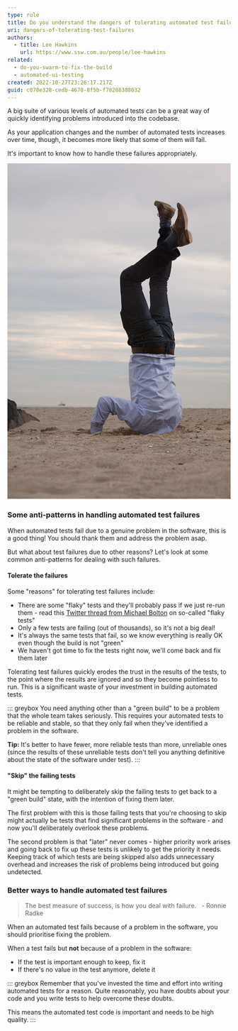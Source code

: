 ```yaml
---
type: rule
title: Do you understand the dangers of tolerating automated test failures?
uri: dangers-of-tolerating-test-failures
authors:
  - title: Lee Hawkins
    url: https://www.ssw.com.au/people/lee-hawkins
related:
  - do-you-swarm-to-fix-the-build
  - automated-ui-testing
created: 2022-10-27T23:26:17.217Z
guid: c078e328-cedb-4670-8f5b-f78288388032
---
```

A big suite of various levels of automated tests can be a great way of quickly identifying problems introduced into the codebase.

As your application changes and the number of automated tests increases over time, though, it becomes more likely that some of them will fail. 

It's important to know how to handle these failures appropriately.

<!--endintro-->

![Figure: How not to handle automated test failures (Sander van der Wel from Netherlands, CC BY-SA 2.0, via Wikimedia Commons)](head-in-sand.jpg)

### Some anti-patterns in handling automated test failures

When automated tests fail due to a genuine problem in the software, this is a good thing! You should thank them and address the problem asap.

But what about test failures due to other reasons? Let's look at some common anti-patterns for dealing with such failures.

#### Tolerate the failures

Some "reasons" for tolerating test failures include:

* There are some "flaky" tests and they'll probably pass if we just re-run them - read this [Twitter thread from Michael Bolton](https://twitter.com/michaelbolton/status/1363873246467284998?s=20&t=MDk03REH9QoO2i3Dmtzrcg) on so-called "flaky tests"
* Only a few tests  are failing (out of thousands), so it's not a big deal!
* It's always the same tests that fail, so we know everything is really OK even though the build is not "green"
* We haven't got time to fix the tests right now, we'll come back and fix them later

Tolerating test failures quickly erodes the trust in the results of the tests, to the point where the results are ignored and so they become pointless to run. This is a significant waste of your investment in building automated tests.

::: greybox
You need anything other than a "green build" to be a problem that the whole team takes seriously. This requires your automated tests to be reliable and stable, so that they only fail when they've identified a problem in the software. 

**Tip:** It's better to have fewer, more reliable tests than more, unreliable ones (since the results of these unreliable tests don't tell you anything definitive about the state of the software under test).
:::

#### "Skip" the failing tests 

It might be tempting to deliberately skip the failing tests to get back to a "green build" state, with the intention of fixing them later. 

The first problem with this is those failing tests that you're choosing to skip might actually be tests that find significant problems in the software - and now you'll deliberately overlook these problems.

The second problem is that "later" never comes - higher priority work arises and going back to fix up these tests is unlikely to get the priority it needs. Keeping track of which tests are being skipped also adds unnecessary overhead and increases the risk of problems being introduced but going undetected.

### Better ways to handle automated test failures

> The best measure of success, is how you deal with failure.
 &nbsp;  - Ronnie Radke

When an automated test fails because of a problem in the software, you should prioritise fixing the problem.

When a test fails but **not** because of a problem in the software:

* If the test is important enough to keep, fix it
* If there's no value in the test anymore, delete it

::: greybox
Remember that you've invested the time and effort into writing automated tests for a reason. Quite reasonably, you have doubts about your code and you write tests to help overcome these doubts. 

This means the automated test code is important and needs to be high quality.
::: 